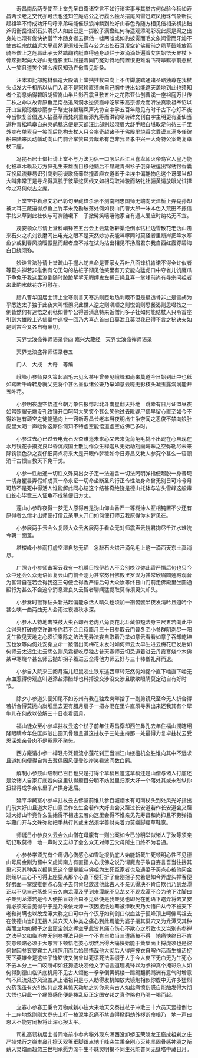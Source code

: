 <!-- { "loadSidebar": true } -->
　　寿昌南岳两专使至上堂先圣曰寄诸空言不如行诸实事与其举古何似验今秪如寿昌两长老之交代亦可法也还知竺庵成公之行履么独龙摆尾风雷迅双凤衔珠气象新扶起祖竿不恃成功汗马呼来弟喏能催跃浪神鳞到处好山春色秀随方相见倍相亲横拈鈯斧归衡岳谁识石头滑杀人如此已是一掷骰子满盘红何待遥观添喝彩况此原是渠之出身处也须有俊快衲僧竿木随身者去探他一嘘两嘘或如豹披雾而毛文象闻雷而牙灿不使古祖宗猷益远大乎虽然更须知光雪存公之出处石耳凌空铲佛殿前之夙草鼓峰放箭骑圣僧上之危肩此子天然踏翻钓艇直得通身顽烂于浓滴滴处遍着艾焦始悟天界杖下骨疼掘起向大好山无缝影里叫屈撞着同门冤对特地钝置恨更难消飞符皋鹤亭前惹杖人一笑且道笑个甚么疾风知劲卉傲雪见新条。

　　汪本和比部施材倡造大殿请上堂拈拄杖曰向上不传脚底踏通诸圣路独尊在我杖头点发大千机所以从门入者不是家珍直须向自己胸中迸出始能遮天盖地到此也须知者个消息始得碧眼胡留嵩山半片影石震旦敷五叶之花陈亚仙创曹溪一座祖庭万世传二株之命以故青原垂足南岳追风洞水逆流霞峰吃掌宋高宗御龙而听法真歇祖奉诏以开山宝殿琼楼妙丽参于睹史祥麟瑞凤声光协自中孚五百年隐见有时千古下心灯不夜今当恢复首倡遇人拈茎草而梵刹重新添九筹而洪钧尽转碑文刊白字主明更有亚仙当道种青松鸣皋自来灵鹤秪这便是天都汪比部剔起须眉大舒手眼自堪取足何待三千里外卖布单索我一笑而后能构去杖人只合率奇越诸子于佛殿里烧香念曩谟三满多任彼船来陆来风动幡动向山门前合掌赞曰异哉希有岂非我显孝中兴一大奇特公案哉复卓杖下座。

　　冯昆石居士倡社请上堂不与万法为侣一口吸尽西江且喜龙师火帝鸟官人皇乃能化被草木赖及万方鼻孔生来雄面目移他脑后不昂藏青州衫子俄穿破逗出锦绣银香囊互换风流非易识引商刻羽谩歌扬蓦然撞着麻衣道者于尘埃中偏能物色这个讶郎当却大叫非常正是寻龙得真胍于彼草蛇灰线又如相马取神骏而略牝牡骊黄请放眼光试择今之冯何似古之庞。

　　上堂空中着点文彩已彰句里藏锋杀活不测南阳忠国师无端向天津桥上弄猢孙却被大耳三藏迫得点鱼上竹竿未免勘破落处何如艮山门曹大郎一味本色入荒田不拣信手拈来草到此社伙与可禅随嚫下　子掀髯笑嘻嘻他家自有通人爱应时纳祐无不宜。

　　茂安领众尼请上堂料峭锋芒五台会上云蒸饭轩渠绝倒水牯栏边雪散花老沩山击来石火之机刘铁磨闪出电光之眼不是天然妙协安能啐啄同时莫怪者里断岸把竿水寒鱼少或到春风浪暖振鬣而起者应不减在试为拈出相见不扬眉君东我自西红霞穿碧海白日绕须弥。

　　妙诠言法孙请上堂疏山手握木蛇自命是曹家女吞吐八面锋机肯诺不得全许似者等聱头禅若非推倒有句无句的枯桩子彻见他笑里有刀安能向猛虎口中夺雀儿饥鹰爪下争兔子我这里潦倒随时跛跛挈挈无暇缚鬼左搓芒绳且喜一掌峰前尚有寻宗问祖者来此酌水献花亦可慰在。

　　腊八曹华国居士请上堂寒则普天寒热则匝地热刺眼不但是星透骨非止是雪胡为乎悉达太子独于此夜大叫悟彻况此世人逆之则嗔顺之则悦饥则思餐渴则思啜按之一例皆然何有迷悟之别秪如曹华公得甚消息特来饭僧问多子社如何能结杖人只令首座引到大雄殿上选佛堂中巡视一回乃大喜点首曰且莫泄且莫泄我已得不言之秘诀夫如是则古今又各自有亲切。

　　天界觉浪盛禅师语录卷四
嘉兴大藏经　天界觉浪盛禅师语录


　　天界觉浪盛禅师语录卷五

　　门人　大成　大奇　等编

　　峨峰小参师良久策起眉毛云见么某甲曾亲见峨峰和尚来莫道今日始到此中也秪如踏断千峰转身就父更将个甚么呈似诸公聻乃举如意云噫无影枝头凝玉露滴滴能开五叶花。

　　小参明夜虚空悟道今朝万象告报惊起北斗南星翻天扑地　跳幸有日月证盟昼夜如常照耀无端没孔铁锤开口呵呵大笑笑个甚么笑他过去毗婆尸佛早留心直至如今不得妙岂有顽空之徒能通向上一窍新寿昌长老本当夜明出生争奈闻之忍俊不禁向娘肚皮里大喝一声咄你这厮你何知不特虚空能悟道虚空成佛已多时。

　　小参过去心已过去电光石火杳难追未来心又未来兔角龟毛挑不出现在心虽现在水月镜花争摸捉良以昏沉成国土散乱作众生释迦从无始劫刻画晦昧之空弥勒尽未来际钩锁色杂之妄仔细简点将来大是开眼作梦秪如今日寿昌又教人参究个甚么一语顿消千古恨自教天下免干戈。

　　小参一性融通一切性文殊莫出女子定一法遍含一切法罔明弹指便超脱一身普现一切身瞿昙弄假却成真一命永证一切命坐断圣凡行正令性法身命曾无别日可冷兮月可热不是死中得活人谁能解此同心结这个结甚奇绝饶是德山托钵与岩头雪峰这般毒口蛇心毕竟三人证龟不成鳖便归方丈。

　　莲山小参昨夜得一梦无人原得若是沩山仰山香严一等糊涂人互相钝置不少还有原得者么僧才出师便打僧云某甲未开口如何便打师云我原得你未梦见在。

　　小参展两手云会么复顾大众云各展两手看众无对师震声云饶君掬尽千江水难洗今朝一面羞。

　　塔楼峰小参雨打虚空湿自愁无晒　急敲石火烘汗滴龟毛上这一滴西天东土真消息。

　　广照寺小参师击案云我有一机瞬目视伊若人不会别唤沙弥此香严悟后句也只今众中还会么众无语师复云山门前金刚为甚常努目佛殿里罗汉为甚常欣眉圆通殿观音为甚常自在若会得我这三句便会得香严悟后句大众汝等终日山门前走佛殿里坐圆通殿行为甚么不会这个消息聻良久云智者聊闻猛提取莫待须臾失却头。

　　小参奏时镀铄钻头新拈起偏能杀活人晴久也须加一劄髑髅半夜发清吟且道吟个甚么咦一曲两曲无人会雨过夜塘秋水深。

　　小参木人特地击铁鼓大虫吞却石老虎八角菱花北斗藏惊短法身三尺五若向此中会得来打破虚空许谁补你若不会且待腊月三十日参取云门普冬至小参群阴剥尽一阳复生欲见天地之心须识乘除之法法无异法妄自取着乃举如意云看看如意子吞却乾坤去也汝等向何处安身立命一跛僧出问梅花未发时如何师云太早生进云梅花已发后如何师云太迟生进云恁么则风霜都吃尽独占普天春师云切忌道着进云丹霞寒烧个木佛某甲寒烧个甚么师云抛却拐子着进云全得他力师云好与三十棒僧礼拜而退。

　　小参自入院来三阅月猫儿赶鼠咬生铁东逃西窜转茫然何如捉个直下啮直下啮无点血惹得傍观底叫道添盐添醋却也料掉没交涉没交涉且歇歇眼睛莫定动自有好时节。

　　除夕小参道头便知尾不如苏州有我在独龙岗畔拾了一副剪镜尺至今无人折合得若折合得莫抛向炭堆里去更有腊月扇子一把亦混在里许直须寻索出来还我其有个犀牛儿在何故以彼解三十日夜看圆月。

　　福山徒众至小参卓拄杖云这个杖子前年住寿昌穿却西竺鼻孔去年住福山擉瞎绍隆眼睛今年住匡庐敲出圆玑骨髓且道这拄杖子三处主持那一处最得力复卓拄杖云受恩深处亲骨肉不是冤家不聚头。

　　西方庵请小参一棹轻舟泛碧流小莲花刹正当洲江山绕槛机全胜谁向其中不远求且道如何便得自肯去聻偶因风便登沙岸笑看波间数白鸥。

　　解制小参鼓山结制已百日也只是打得个草稿且道这草稿还是山僧与诸人打底还是汝诸人自家打底若向这里认得题目分明不妨就里归家大好一个落处其或未然纵你扭捏得成争奈东里子产拱身退后。

　　延平华藏室小参卓拄杖云古佛堂前谁共参百城烟水有司南杖头到处风光好指出门前大好山且道大好山意旨作么生会若作大好山会又蹉过长安道若作长安道会又蹉过大好山毕竟作么生始得不相违去若向这里会得不惟亲见先寿昌和尚抑且不劳弹指华藏门开与文殊弥勒把手共行其或未然须学善财亲着力莫嫌脚瘦草鞋宽。

　　师诞日小参良久云会么山僧在母腹有一则公案如今已分明举似诸人了汝等须亲切记取莫待　地一声时又忘却了会么众无对师云父母所生口终不为君通。

　　小参参学须先有个痛切心伤感心如雪耻报仇底人始能斩截生死顿明心性不见德山号周金刚为蜀中义虎闻南方有直指人心成佛之说乃谓魔鬼子敢自妄言吾当往搂其巢穴灭其种类以报佛恩这个便是能与佛祖为生死冤家者也及遇婆子买点心被他问金刚经以三心不可得上座要点那个心直下便打折了金刚担子矣若是如今弄虚头禅客便好劈面一掌或推倒点心架子去何肯轻放过他此古人不亲见得决不肯自欺也乃到龙潭正以不见自己落处问云久向龙潭及乎到来潭既不见龙又不现龙潭不合为他下注脚曰子亲到龙潭若是今人便拍盲领会曰不见处便是我亲见也即死在他语下瞎弄将去又安肯必须亲自见得乎于是乃亲依龙潭一夜因接纸烛蓦被潭吹灭乃大悟曰从今不被天下老和尚瞒也以故龙潭大称之曰可中有个汉牙如利剑口似血盆于孤峰顶上呵佛骂祖去在使德山当时无搂人巢穴灭人种类之痛心到此焉能为婆子搂其巢穴又为龙潭灭其种类而立地如狮子之出窟宝剑之挥空乎此皆其痛心伤心不欺心之所致也又岂别有参禅之法乎又如临济亦无别参禅法只是一个不肯自欺当三遭痛棒不得　地痛快终日不肯妄意领略必须于大愚言下顿悟老婆心切然后得大痛快始能于黄檗面上捋虎须也是彼何曾因参玄要宾主人境照用而后始顿悟哉他大彻后人得座披衣自解作活而生擒活捉天下英雄全是这些子锋铓彼又何曾以死语死法系缀于人乎今人皮下无血无为生死心不去本分上一口咬断却如狂狗逐块咬他文字语言道理机锋以为参禅真个掩彩杀人如何得到德山临济底机用不见古人颂他一拳拳倒黄鹤楼一踢踢翻鹦鹉洲有意气时增意气不风流处亦风流盖从上诸祖只是与人助得发机如放大镜炮相似你腹中无许多猛烈火药我虽有火引如何点发其惊天动地之势你果有古人如此痛愤伤感自能触发得大彻大悟也只此一个痛愤感伤便是拨乱反正定国安邦之真作略也乃喝一喝而起。

　　立春小参春王秉令万物咸新小往大来地天交泰拄杖子冲散三十六员天罡撞倒七十二座地煞刚刚太岁头上打一棒泥牛忍痛不禁直得掀翻劫外拶断命根乃　地一声曰恩大不能穷罔极将此深心报太平。

　　司礼高轫初居士普同塔前小参内秘外现东涌西没卸蟒玉荣隐龙王窟成祖刹之庄严操梵行之嵂崒鼻孔撩天双箸垂脚跟点地千峰突生秉金刚心灭纯坚固骨感神鸦之衔薪入灵焰而超忽三世相承愿力深千生不昧灵明揭不同生死能普同无缝塔中藏日月。

